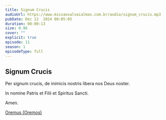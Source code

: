```yaml
---
title: Signum Crucis
audioUrl: https://www.missaosalvaialmas.com.br/audio/signum_crucis.mp3
pubDate: Dec 12  2024 00:05:05
duration: 00:00:13
size: 0.96
cover: ""
explicit: true
episode: 11
season: 1
episodeType: full
---
```


## Signum Crucis

Per signum crucis, de inimicis nostris libera nos Deus noster.

In nomine Patris et Filii et Spiritus Sancti.

Amen.

<div class="text-center mt-16">
  <a class="btn btn-accent mt-9" href="/episode/post10">Oremus (Oremos)</a>
</div>